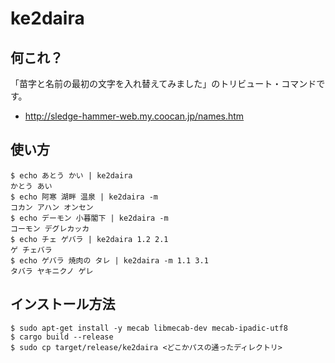 # ke2daira

## 何これ？

「苗字と名前の最初の文字を入れ替えてみました」のトリビュート・コマンドです。

* http://sledge-hammer-web.my.coocan.jp/names.htm

## 使い方

```
$ echo あとう かい | ke2daira
かとう あい
$ echo 阿寒 湖畔 温泉 | ke2daira -m
コカン アハン オンセン
$ echo デーモン 小暮閣下 | ke2daira -m
コーモン デグレカッカ
$ echo チェ ゲバラ | ke2daira 1.2 2.1
ゲ チェバラ
$ echo ゲバラ 焼肉の タレ | ke2daira -m 1.1 3.1
タバラ ヤキニクノ ゲレ
```

## インストール方法

```
$ sudo apt-get install -y mecab libmecab-dev mecab-ipadic-utf8 
$ cargo build --release
$ sudo cp target/release/ke2daira <どこかパスの通ったディレクトリ>
```
